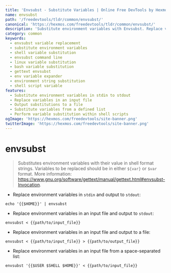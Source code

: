 ```yaml
---
title: 'Envsubst - Substitute Variables | Online Free DevTools by Hexmos'
name: envsubst
path: '/freedevtools/tldr/common/envsubst/'
canonical: 'https://hexmos.com/freedevtools/tldr/common/envsubst/'
description: 'Substitute environment variables with Envsubst. Replace variables in strings and files. Free online tool, no registration required.'
category: common
keywords:
  - envsubst variable replacement
  - substitute environment variables
  - shell variable substitution
  - envsubst command line
  - linux variable substitution
  - bash variable substitution
  - gettext envsubst
  - env variable expander
  - environment string substitution
  - shell script variable
features:
  - Substitute environment variables in stdin to stdout
  - Replace variables in an input file
  - Output substitutions to a file
  - Substitute variables from a defined list
  - Perform variable substitution within shell scripts
ogImage: 'https://hexmos.com/freedevtools/site-banner.png'
twitterImage: 'https://hexmos.com/freedevtools/site-banner.png'
---
```


# envsubst

> Substitutes environment variables with their value in shell format strings.
> Variables to be replaced should be in either `${var}` or `$var` format.
> More information: <https://www.gnu.org/software/gettext/manual/gettext.html#envsubst-Invocation>.

- Replace environment variables in `stdin` and output to `stdout`:

`echo '{{$HOME}}' | envsubst`

- Replace environment variables in an input file and output to `stdout`:

`envsubst < {{path/to/input_file}}`

- Replace environment variables in an input file and output to a file:

`envsubst < {{path/to/input_file}} > {{path/to/output_file}}`

- Replace environment variables in an input file from a space-separated list:

`envsubst '{{$USER $SHELL $HOME}}' < {{path/to/input_file}}`
